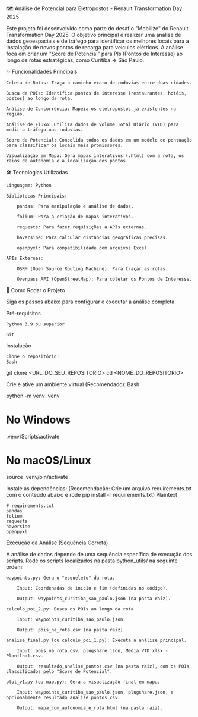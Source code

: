 🗺️ Análise de Potencial para Eletropostos - Renault Transformation Day 2025

Este projeto foi desenvolvido como parte do desafio "Mobilize" do Renault Transformation Day 2025. O objetivo principal é realizar uma análise de dados geoespaciais e de tráfego para identificar os melhores locais para a instalação de novos pontos de recarga para veículos elétricos. A análise foca em criar um "Score de Potencial" para PIs (Pontos de Interesse) ao longo de rotas estratégicas, como Curitiba -> São Paulo.

✨ Funcionalidades Principais

    Coleta de Rotas: Traça o caminho exato de rodovias entre duas cidades.

    Busca de POIs: Identifica pontos de interesse (restaurantes, hotéis, postos) ao longo da rota.

    Análise de Concorrência: Mapeia os eletropostos já existentes na região.

    Análise de Fluxo: Utiliza dados de Volume Total Diário (VTD) para medir o tráfego nas rodovias.

    Score de Potencial: Consolida todos os dados em um modelo de pontuação para classificar os locais mais promissores.

    Visualização em Mapa: Gera mapas interativos (.html) com a rota, os raios de autonomia e a localização dos pontos.

🛠️ Tecnologias Utilizadas

    Linguagem: Python

    Bibliotecas Principais:

        pandas: Para manipulação e análise de dados.

        folium: Para a criação de mapas interativos.

        requests: Para fazer requisições a APIs externas.

        haversine: Para calcular distâncias geográficas precisas.

        openpyxl: Para compatibilidade com arquivos Excel.

    APIs Externas:

        OSRM (Open Source Routing Machine): Para traçar as rotas.

        Overpass API (OpenStreetMap): Para coletar os Pontos de Interesse.

🚀 Como Rodar o Projeto

Siga os passos abaixo para configurar e executar a análise completa.

Pré-requisitos

    Python 3.9 ou superior

    Git

Instalação

    Clone o repositório:
    Bash

git clone <URL_DO_SEU_REPOSITORIO>
cd <NOME_DO_REPOSITORIO>

Crie e ative um ambiente virtual (Recomendado):
Bash

python -m venv .venv
# No Windows
.venv\Scripts\activate
# No macOS/Linux
source .venv/bin/activate

Instale as dependências:
(Recomendação: Crie um arquivo requirements.txt com o conteúdo abaixo e rode pip install -r requirements.txt)
Plaintext

    # requirements.txt
    pandas
    folium
    requests
    haversine
    openpyxl

Execução da Análise (Sequência Correta)

A análise de dados depende de uma sequência específica de execução dos scripts. Rode os scripts localizados na pasta python_utils/ na seguinte ordem:

    waypoints.py: Gera o "esqueleto" da rota.

        Input: Coordenadas de início e fim (definidas no código).

        Output: waypoints_curitiba_sao_paulo.json (na pasta raiz).

    calculo_poi_2.py: Busca os POIs ao longo da rota.

        Input: waypoints_curitiba_sao_paulo.json.

        Output: pois_na_rota.csv (na pasta raiz).

    analise_final.py (ou calculo_poi_1.py): Executa a análise principal.

        Input: pois_na_rota.csv, plugshare.json, Media VTD.xlsx - Planilha1.csv.

        Output: resultado_analise_pontos.csv (na pasta raiz), com os POIs classificados pelo "Score de Potencial".

    plot_v1.py (ou map.py): Gera a visualização final em mapa.

        Input: waypoints_curitiba_sao_paulo.json, plugshare.json, e opcionalmente resultado_analise_pontos.csv.

        Output: mapa_com_autonomia_e_rota.html (na pasta raiz).
